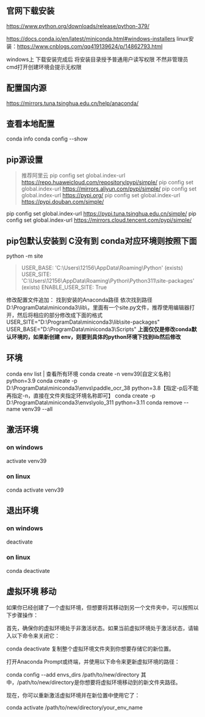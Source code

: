 
## 官网下载安装
https://www.python.org/downloads/release/python-379/

https://docs.conda.io/en/latest/miniconda.html#windows-installers
linux安装：https://www.cnblogs.com/qq419139624/p/14862793.html

windows上 下载安装完成后 将安装目录授予普通用户读写权限 不然非管理员cmd打开创建环境会提示无权限
## 配置国内源

https://mirrors.tuna.tsinghua.edu.cn/help/anaconda/

## 查看本地配置
conda info
conda config --show

## pip源设置
> 推荐阿里云
pip config set global.index-url https://repo.huaweicloud.com/repository/pypi/simple/
pip config set global.index-url https://mirrors.aliyun.com/pypi/simple/
pip config set global.index-url https://pypi.org/
pip config set global.index-url https://pypi.douban.com/simple/

pip config set global.index-url https://pypi.tuna.tsinghua.edu.cn/simple/
pip config set global.index-url https://mirrors.cloud.tencent.com/pypi/simple/


## pip包默认安装到 C没有到 conda对应环境则按照下面
python -m site

>USER_BASE: 'C:\\Users\\12156\\AppData\\Roaming\\Python' (exists)
>USER_SITE: 'C:\\Users\\12156\\AppData\\Roaming\\Python\\Python311\\site-packages' (exists)
>ENABLE_USER_SITE: True

修改配置文件追加：
找到安装的Anaconda路径 依次找到路径D:\ProgramData\miniconda3\lib\，里面有一个site.py文件，推荐使用编辑器打开，然后将相应的部分修改成下面的格式
USER_SITE="D:\ProgramData\miniconda3\lib\site-packages"
USER_BASE="D:\ProgramData\miniconda3\Scripts"
**上面仅仅是修改conda默认环境的，如果新创建 env，则要到具体的python环境下找到lib然后修改**



## 环境
conda env list | 查看所有环境
conda create -n venv39[自定义名称] python=3.9
conda create -p D:\ProgramData\miniconda3\envs\paddle_ocr_38 python=3.8【指定-p后不能再指定-n，直接在文件夹指定环境名称即可】
conda create -p D:\ProgramData\miniconda3\envs\yolo_311 python=3.11
conda remove --name venv39 --all
## 激活环境
### on windows
activate venv39
### on linux
conda activate venv39

## 退出环境
### on windows
deactivate
### on linux
conda deactivate

## 虚拟环境 移动
如果你已经创建了一个虚拟环境，但想要将其移动到另一个文件夹中，可以按照以下步骤操作：

首先，确保你的虚拟环境处于非激活状态。如果当前虚拟环境处于激活状态，请输入以下命令来关闭它：


conda deactivate
复制整个虚拟环境文件夹到你想要存储它的新位置。

打开Anaconda Prompt或终端，并使用以下命令来更新虚拟环境的路径：


conda config --add envs_dirs /path/to/new/directory
其中，/path/to/new/directory是你想要将虚拟环境移动到的新文件夹路径。

现在，你可以重新激活虚拟环境并在新位置中使用它了：

conda activate /path/to/new/directory/your_env_name